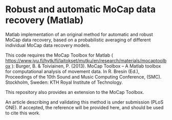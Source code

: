 # Robust and automatic MoCap data recovery (Matlab)

Matlab implementation of an original method for automatic and robust MoCap data recovery, based on a probabilistic averaging of different individual MoCap data recovery models.

This code requires the MoCap Toolbox for Matlab ( https://www.jyu.fi/hytk/fi/laitokset/mutku/en/research/materials/mocaptoolbox ):
Burger, B. & Toiviainen, P. (2013). MoCap Toolbox – A Matlab toolbox for computational analysis of movement data. In R. Bresin (Ed.), Proceedings of the 10th Sound and Music Computing Conference, (SMC). Stockholm, Sweden: KTH Royal Institute of Technology.

This repository also provides an extension to the MoCap Toolbox.

An article describing and validating this method is under submission (PLoS ONE). If accepted, the reference will be provided here, and should be used to cite this work.


